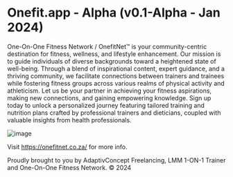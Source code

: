 # Onefit.app - Alpha (v0.1-Alpha - Jan 2024)

One-On-One Fitness Network / OnefitNet™ is your community-centric destination for fitness, wellness, and lifestyle enhancement. Our mission is to guide individuals of diverse backgrounds toward a heightened state of well-being. Through a blend of inspirational content, expert guidance, and a thriving community, we facilitate connections between trainers and trainees while fostering fitness groups across various realms of physical activity and athleticism. Let us be your partner in achieving your fitness aspirations, making new connections, and gaining empowering knowledge. Sign up today to unlock a personalized journey featuring tailored training and nutrition plans crafted by professional trainers and dieticians, coupled with valuable insights from health professionals.

![image](https://github.com/AdaptivConcept-NPC/Onefit.app/assets/78591599/5f4ca880-e034-47b9-8939-ab64d002f47a)

Visit https://onefitnet.co.za/ for more info.

Proudly brought to you by AdaptivConcept Freelancing, LMM 1-ON-1 Trainer and One-On-One Fitness Network. © 2024
